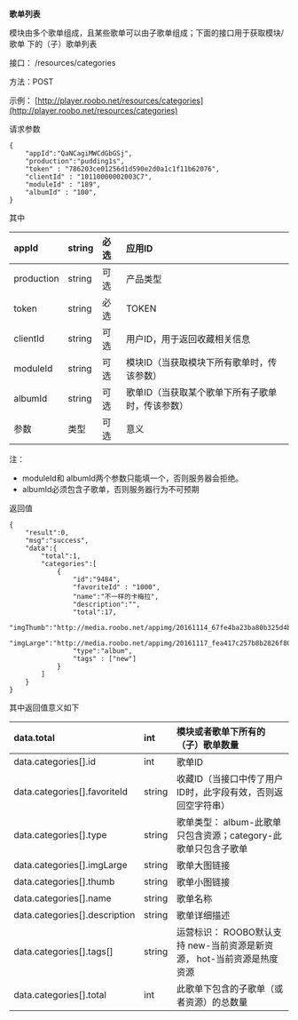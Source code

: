 **歌单列表**

模块由多个歌单组成，且某些歌单可以由子歌单组成；下面的接口用于获取模块/歌单 下的（子）歌单列表

接口： /resources/categories

方法：POST

示例： [http://player.roobo.net/resources/categories](http://player.roobo.net/resources/categories)

请求参数

```
{
    "appId":"QaNCagiMWCdGbGSj",
    "production":"pudding1s",
    "token" : "786203ce01256d1d590e2d0a1c1f11b62076",
    "clientId" : "10110000002003C7",
    "moduleId" : "189",
    "albumId" : "100",
}
```

其中

| appId | string | 必选 | 应用ID |
| :--- | :--- | :--- | :--- |
| production | string | 可选 | 产品类型 |
| token | string | 必选 | TOKEN |
| clientId | string | 可选 | 用户ID，用于返回收藏相关信息 |
| moduleId | string | 可选 | 模块ID（当获取模块下所有歌单时，传该参数） |
| albumId | string | 可选 | 歌单ID（当获取某个歌单下所有子歌单时，传该参数） |
| 参数 | 类型 | 可选 | 意义 |

注：

* moduleId和
  albumId两个参数只能填一个，否则服务器会拒绝。
* albumId必须包含子歌单，否则服务器行为不可预期

返回值

```
{
    "result":0,
    "msg":"success",
    "data":{
        "total":1,
        "categories":[
            {
                "id":"9484",
                "favoriteId" : "1000",
                "name":"不一样的卡梅拉",
                "description":"",
                "total":17,
                "imgThumb":"http://media.roobo.net/appimg/20161114_67fe4ba23ba80b325d4b388838d31853.png",
                "imgLarge":"http://media.roobo.net/appimg/20161117_fea417c257b8b2826f801d41a3a48931.jpg",
                "type":"album",
                "tags" : ["new"]
            }
        ]
    }
}
```

其中返回值意义如下

| data.total | int | 模块或者歌单下所有的（子）歌单数量 |
| :--- | :--- | :--- |
| data.categories\[\].id | int | 歌单ID |
| data.categories\[\].favoriteId | string | 收藏ID（当接口中传了用户ID时，此字段有效，否则返回空字符串） |
| data.categories\[\].type | string | 歌单类型： album-此歌单只包含资源；category-此歌单只包含子歌单 |
| data.categories\[\].imgLarge | string | 歌单大图链接 |
| data.categories\[\].thumb | string | 歌单小图链接 |
| data.categories\[\].name | string | 歌单名称 |
| data.categories\[\].description | string | 歌单详细描述 |
| data.categories\[\].tags\[\] | string | 运营标识： ROOBO默认支持 new-当前资源是新资源， hot-当前资源是热度资源 |
| data.categories\[\].total | int | 此歌单下包含的子歌单（或者资源）的总数量 |



